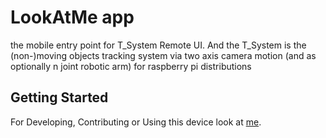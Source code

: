 # LookAtMe app

the mobile entry point for T_System Remote UI. And the T_System is the (non-)moving objects tracking system via two axis camera motion (and as optionally n joint robotic arm) for raspberry pi distributions


## Getting Started

For Developing, Contributing or Using this device look at [me](https://github.com/connected-life/T_System).